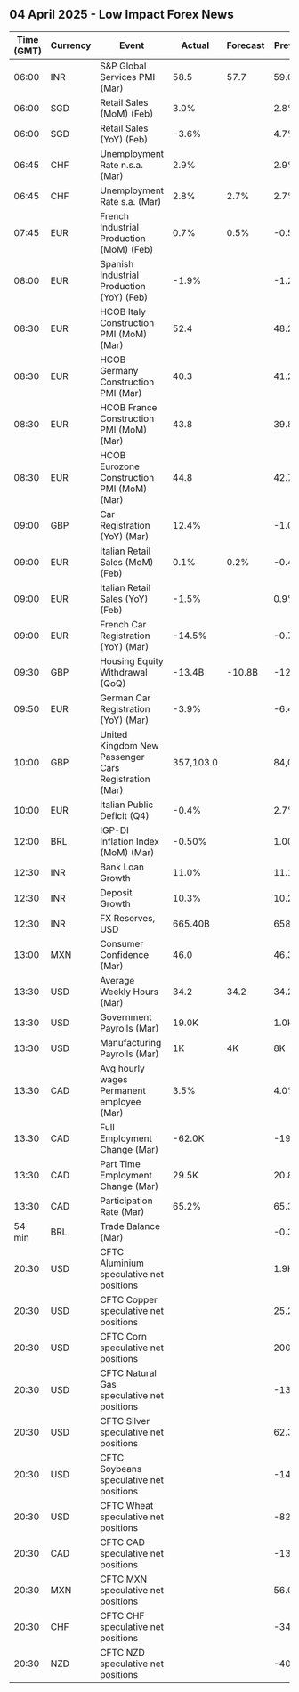 ## 04 April 2025 - Low Impact Forex News

| Time (GMT) | Currency | Event | Actual | Forecast | Previous |
|------|----------|-------|--------|----------|----------|
| 06:00 | INR | S&P Global Services PMI (Mar) | 58.5 | 57.7 | 59.0 |
| 06:00 | SGD | Retail Sales (MoM) (Feb) | 3.0% |  | 2.8% |
| 06:00 | SGD | Retail Sales (YoY) (Feb) | -3.6% |  | 4.7% |
| 06:45 | CHF | Unemployment Rate n.s.a. (Mar) | 2.9% |  | 2.9% |
| 06:45 | CHF | Unemployment Rate s.a. (Mar) | 2.8% | 2.7% | 2.7% |
| 07:45 | EUR | French Industrial Production (MoM) (Feb) | 0.7% | 0.5% | -0.5% |
| 08:00 | EUR | Spanish Industrial Production (YoY) (Feb) | -1.9% |  | -1.2% |
| 08:30 | EUR | HCOB Italy Construction PMI (MoM) (Mar) | 52.4 |  | 48.2 |
| 08:30 | EUR | HCOB Germany Construction PMI (Mar) | 40.3 |  | 41.2 |
| 08:30 | EUR | HCOB France Construction PMI (MoM) (Mar) | 43.8 |  | 39.8 |
| 08:30 | EUR | HCOB Eurozone Construction PMI (MoM) (Mar) | 44.8 |  | 42.7 |
| 09:00 | GBP | Car Registration (YoY) (Mar) | 12.4% |  | -1.0% |
| 09:00 | EUR | Italian Retail Sales (MoM) (Feb) | 0.1% | 0.2% | -0.4% |
| 09:00 | EUR | Italian Retail Sales (YoY) (Feb) | -1.5% |  | 0.9% |
| 09:00 | EUR | French Car Registration (YoY) (Mar) | -14.5% |  | -0.7% |
| 09:30 | GBP | Housing Equity Withdrawal (QoQ) | -13.4B | -10.8B | -12.5B |
| 09:50 | EUR | German Car Registration (YoY) (Mar) | -3.9% |  | -6.4% |
| 10:00 | GBP | United Kingdom New Passenger Cars Registration (Mar) | 357,103.0 |  | 84,054.0 |
| 10:00 | EUR | Italian Public Deficit (Q4) | -0.4% |  | 2.7% |
| 12:00 | BRL | IGP-DI Inflation Index (MoM) (Mar) | -0.50% |  | 1.00% |
| 12:30 | INR | Bank Loan Growth | 11.0% |  | 11.1% |
| 12:30 | INR | Deposit Growth | 10.3% |  | 10.2% |
| 12:30 | INR | FX Reserves, USD | 665.40B |  | 658.80B |
| 13:00 | MXN | Consumer Confidence (Mar) | 46.0 |  | 46.3 |
| 13:30 | USD | Average Weekly Hours (Mar) | 34.2 | 34.2 | 34.2 |
| 13:30 | USD | Government Payrolls (Mar) | 19.0K |  | 1.0K |
| 13:30 | USD | Manufacturing Payrolls (Mar) | 1K | 4K | 8K |
| 13:30 | CAD | Avg hourly wages Permanent employee (Mar) | 3.5% |  | 4.0% |
| 13:30 | CAD | Full Employment Change (Mar) | -62.0K |  | -19.7K |
| 13:30 | CAD | Part Time Employment Change (Mar) | 29.5K |  | 20.8K |
| 13:30 | CAD | Participation Rate (Mar) | 65.2% |  | 65.3% |
| 54 min | BRL | Trade Balance (Mar) |  |  | -0.32B |
| 20:30 | USD | CFTC Aluminium speculative net positions |  |  | 1.9K |
| 20:30 | USD | CFTC Copper speculative net positions |  |  | 25.2K |
| 20:30 | USD | CFTC Corn speculative net positions |  |  | 200.4K |
| 20:30 | USD | CFTC Natural Gas speculative net positions |  |  | -131.9K |
| 20:30 | USD | CFTC Silver speculative net positions |  |  | 62.3K |
| 20:30 | USD | CFTC Soybeans speculative net positions |  |  | -14.4K |
| 20:30 | USD | CFTC Wheat speculative net positions |  |  | -82.5K |
| 20:30 | CAD | CFTC CAD speculative net positions |  |  | -136.6K |
| 20:30 | MXN | CFTC MXN speculative net positions |  |  | 56.0K |
| 20:30 | CHF | CFTC CHF speculative net positions |  |  | -34.4K |
| 20:30 | NZD | CFTC NZD speculative net positions |  |  | -40.4K |
